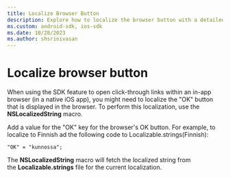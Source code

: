 ```yaml
---
title: Localize Browser Button
description: Explore how to localize the browser button with a detailed example.
ms.custom: android-sdk, ios-sdk
ms.date: 10/28/2023
ms.author: shsrinivasan
---
```


# Localize browser button

When using the SDK feature to open click-through links within an in-app browser (in a native iOS app), you might need to localize the "OK" button that is displayed in the browser. To perform this localization, use the **NSLocalizedString** macro.

Add a value for the "OK" key for the browser's OK button. For example, to localize to Finnish ad the following code to Localizable.strings(Finnish):

```
"OK" = "kunnossa";
```

The **NSLocalizedString** macro will fetch the localized string from the **Localizable.strings** file for the current localization.
